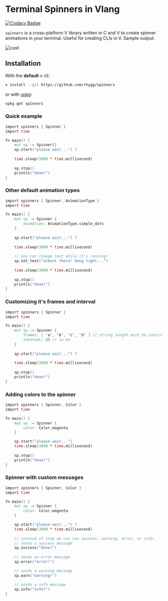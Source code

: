 # Terminal Spinners in Vlang
[![Codacy Badge](https://app.codacy.com/project/badge/Grade/0a49195147f54df9841a18abd6e07b66)](https://www.codacy.com/gh/rhygg/spinners/dashboard?utm_source=github.com&amp;utm_medium=referral&amp;utm_content=rhygg/spinners&amp;utm_campaign=Badge_Grade)

`spinners` is a cross-platform V library written in C and V to create spinner animations in your terminal. Useful for creating CLIs in V. Sample output:

![cast](cast.svg)

## Installation
With the **default** v cli:
```bash
v install --git https://github.com/rhygg/spinners
```
or with [vpkg](https://vpkg-project.github.io/):
```bash
vpkg get spinners
```
### Quick example
```v
import spinners { Spinner }
import time

fn main() {
    mut sp := Spinner{}
    sp.start("please wait...") ?
    
    time.sleep(1000 * time.millisecond)
    
    sp.stop()
    println("done!")
}
```
### Other default animation types
```v
import spinners { Spinner, AnimationType }
import time

fn main() {
    mut sp := Spinner {
        animation: AnimationType.simple_dots
    }
    
    sp.start("please wait...") ?
    
    time.sleep(3000 * time.millisecond)
    
    // you can change text while it's running!
    sp.set_text("almost there! hang tight...")
    
    time.sleep(1000 * time.millisecond)
    
    sp.stop()
    println("done!")
}
```
### Customizing it's frames and interval
```v
import spinners { Spinner }
import time

fn main() {
    mut sp := Spinner {
        frames: [ 'a', 'b', 'c', 'd' ] // string length must be consistent
        interval: 80 // in ms
    }
    
    sp.start("please wait...") ?
    
    time.sleep(1000 * time.millisecond)
    
    sp.stop()
    println("done!")
}
```
### Adding colors to the spinner
```v
import spinners { Spinner, Color }
import time

fn main() {
    mut sp := Spinner {
        color: Color.magenta
    }

    sp.start("please wait...")
    time.sleep(1000 * time.millisecond)
    
    sp.stop()
    println("done!")
}
```
### Spinner with custom messages
```v 
import spinners { Spinner, Color }
import time

fn main() {
    mut sp := Spinner {
        color: Color.magenta
    }

    sp.start("please wait...") ?
    time.sleep(1000 * time.millisecond)
    
    // instead of stop we can use success, warning, error, or info. 
    // sends a success message
    sp.success("done!")
    
    // sends an error message
    sp.error("error!")

    // sends a warning message
    sp.warn("warning!")

    // sends a info message
    sp.info("info!")
}
```
